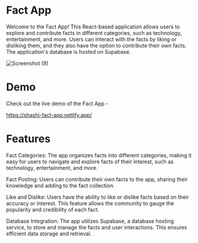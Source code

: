 # Fact App
Welcome to the Fact App! This React-based application allows users to explore and contribute facts in different categories, such as technology, entertainment, and more. Users can interact with the facts by liking or disliking them, and they also have the option to contribute their own facts. The application's database is hosted on Supabase.

![Screenshot (9)](https://github.com/shashikrsingh786/FACT-APP/assets/120079175/98965ef1-8600-4c17-b08d-29a45985ab9f)

# Demo

Check out the live demo of the Fact App - 

https://shashi-fact-app.netlify.app/


# Features
Fact Categories: The app organizes facts into different categories, making it easy for users to navigate and explore facts of their interest, such as technology, entertainment, and more.

Fact Posting: Users can contribute their own facts to the app, sharing their knowledge and adding to the fact collection.

Like and Dislike: Users have the ability to like or dislike facts based on their accuracy or interest. This feature allows the community to gauge the popularity and credibility of each fact.

Database Integration: The app utilizes Supabase, a database hosting service, to store and manage the facts and user interactions. This ensures efficient data storage and retrieval.

